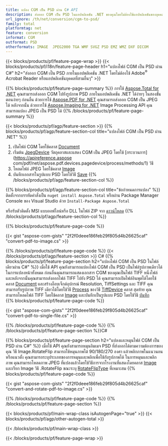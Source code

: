 ```yaml
---
title: แปลง CGM เป็น PSD ผ่าน C# API
description: ส่งออก CGM เป็น PSD ในแอปพลิเคชัน .NET ของคุณโดยไม่ต้องใช้แอปพลิเคชันของบุคคลที่สาม
url_ignore: /th/net/conversion/cgm-to-psd/
family: total
platformtag: net
feature: conversion
informat: CGM
outformat: PSD
otherformats: IMAGE  JPEG2000 TGA WMF SVGZ PSD EMZ WMZ DXF DICOM
---
```

{{< blocks/products/pf/feature-page-wrap >}}
{{< blocks/products/pf/i18n/feature-page-header h1="แปลงไฟล์ CGM เป็น PSD ผ่าน C#" h2="ส่งออก CGM เป็น PSD ภายในแอปพลิเคชัน .NET โดยไม่ต้องใช้ Adobe<sup>&reg;</sup> Acrobat Reader หรือแอปพลิเคชันบุคคลที่สามอื่นๆ" >}}

{{% blocks/products/pf/feature-page-summary %}}
การใช้ [Aspose.Total for .NET](https://products.aspose.com/total/net/) คุณสามารถส่งออก CGM ไปยังรูปภาพ PSD ภายในแอปพลิเคชัน .NET ได้ง่ายๆ ในสองขั้นตอนง่ายๆ ก่อนอื่น ด้วยการใช้ [Aspose.PDF for .NET](https://products.aspose.com/pdf/net/) คุณสามารถส่งออก CGM เป็น JPEG ได้ หลังจากนั้น ด้วยการใช้ [Aspose.Imaging for .NET](https://products.aspose.com/imaging/net/) Image Processing API คุณสามารถแปลง JPEG เป็น PSD ได้
{{% /blocks/products/pf/feature-page-summary  %}}

{{< blocks/products/pf/agp/feature-section >}}
{{% blocks/products/pf/agp/feature-section-col title="แปลงไฟล์ CGM เป็น PSD ผ่าน .NET" %}}
1. เปิดไฟล์ CGM โดยใช้คลาส [Document](https://reference.aspose.com/pdf/net/aspose.pdf/document)
2. เริ่มต้น [JpegDevice](https://reference.aspose.com/pdf/net/aspose.pdf.devices/jpegdevice) วัตถุคลาสและแสดง CGM เป็น JPEG โดยใช้ [กระบวนการ](https://apireference.aspose com/pdf/net/aspose.pdf.devices.pagedevice/process/methods/1) วิธี
3. โหลดไฟล์ JPEG โดยใช้คลาส [Image](https://reference.aspose.com/imaging/net/aspose.imaging/image)
4. บันทึกเอกสารในรูปแบบ PSD โดยใช้วิธี [Save](https://reference.aspose.com/imaging/net/aspose.imaging.image/save/methods/4)
{{% /blocks/products/pf/agp/feature-section-col %}}

{{% blocks/products/pf/agp/feature-section-col title="ข้อกำหนดการแปลง" %}}
ติดตั้งจากบรรทัดคำสั่งเป็น ```nuget install Aspose.Total``` หรือผ่าน Package Manager Console ของ Visual Studio ด้วย ```Install-Package Aspose.Total```

หรือรับตัวติดตั้ง MSI แบบออฟไลน์หรือ DLL ในไฟล์ ZIP จาก [ดาวน์โหลด](https://releases.aspose.comtotal/net)
{{% /blocks/products/pf/agp/feature-section-col %}}

{{% blocks/products/pf/feature-page-code %}}

{{< gist "aspose-com-gists" "2f2f0deee186feb29f805d4b26625caf" "convert-pdf-to-image.cs" >}}


{{% /blocks/products/pf/feature-page-code %}}
{{< /blocks/products/pf/agp/feature-section >}}
C#
{{% blocks/products/pf/feature-page-section  h2="แปลงไฟล์ CGM เป็น PSD ในไฟล์เดียวผ่าน C#" %}}
เมื่อใช้ API คุณยังสามารถแปลงไฟล์ CGM เป็น PSD เป็นไฟล์รูปภาพเดียวได้ ในการแปลงหน้าทั้งหมด ก่อนอื่นคุณสามารถแสดงเอกสาร CGM ของคุณเป็นไฟล์ TIFF หนึ่งไฟล์ และหลังจากนั้นคุณสามารถส่งออกไฟล์ TIFF ไปยัง PSD ได้ คุณสามารถเปิดไฟล์อินพุตได้โดยใช้คลาส [Document](https://reference.aspose.com/pdf/net/aspose.pdf/document) และสร้างอ็อบเจ็กต์อุปกรณ์ Resolution, TiffSettings และ TIFF คุณสามารถรับรูปภาพ TIFF เดียวได้โดยใช้วิธี [Process](https://reference.aspose.com/pdf/net/aspose.pdf.devices.documentdevice/process/methods/3) ของวิธี [TiffDevice](https://reference.aspose.com/pdf/net/aspose.pdf.devices/tiffdevice) คลาส สุดท้าย คุณสามารถโหลดไฟล์ TIFF โดยใช้คลาส [Image](https://reference.aspose.com/imaging/net/aspose.imaging/image)
และบันทึกเป็นรูปแบบ PSD โดยใช้วิธี [บันทึก](https://reference.aspose.com/imaging/net/aspose.imaging.image/save/methods/4)  
{{% blocks/products/pf/feature-page-code %}}

{{< gist "aspose-com-gists" "2f2f0deee186feb29f805d4b26625caf" "convert-pdf-to-single-file.cs" >}}

{{% /blocks/products/pf/feature-page-code  %}}
{{% /blocks/products/pf/feature-page-section %}}C#

{{% blocks/products/pf/feature-page-section  h2="แปลงและหมุนไฟล์ CGM เป็น PSD ผ่าน C#" %}}
เมื่อใช้ API คุณยังสามารถหมุนอิมเมจ PSD ที่ส่งออกได้ตามความต้องการของคุณ วิธี Image.RotateFlip สามารถใช้หมุนภาพได้ 90/180/270 องศา แล้วพลิกภาพในแนวนอนหรือแนวตั้ง คุณสามารถระบุประเภทของการหมุนและพลิกเพื่อใช้กับรูปภาพได้ ในการหมุนและพลิกภาพ คุณสามารถโหลดภาพ JPEG ที่แปลงแล้วโดยใช้วิธีการจากโรงงานที่แสดงโดยคลาส [Image](https://reference.aspose.com/imaging/net/aspose.imaging/image) และเรียก Image วิธี .RotateFlip ขณะระบุ [RotateFlipType](https://reference.aspose.com/imaging/net/aspose.imaging/rotatefliptype) ที่เหมาะสม 
{{% blocks/products/pf/feature-page-code %}}

{{< gist "aspose-com-gists" "2f2f0deee186feb29f805d4b26625caf" "convert-and-rotate-pdf-to-image.cs" >}}

{{% /blocks/products/pf/feature-page-code  %}}
{{% /blocks/products/pf/feature-page-section %}}

{{< blocks/products/pf/main-wrap-class isAutogenPage="true" >}}
{{< blocks/products/pf/agp/other-autogen-total >}}
 

{{< /blocks/products/pf/main-wrap-class >}}

{{< /blocks/products/pf/feature-page-wrap >}}